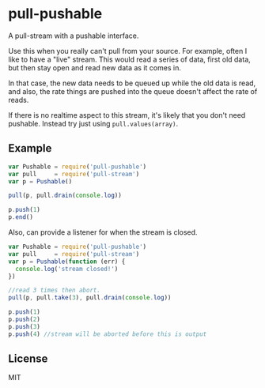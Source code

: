 # pull-pushable

A pull-stream with a pushable interface.

Use this when you really can't pull from your source.
For example, often I like to have a "live" stream.
This would read a series of data, first old data,
but then stay open and read new data as it comes in.

In that case, the new data needs to be queued up while the old data is read,
and also, the rate things are pushed into the queue doesn't affect the rate of reads.

If there is no realtime aspect to this stream, it's likely that you don't need pushable.
Instead try just using `pull.values(array)`.

## Example

``` js
var Pushable = require('pull-pushable')
var pull     = require('pull-stream')
var p = Pushable()

pull(p, pull.drain(console.log))

p.push(1)
p.end()
```

Also, can provide a listener for when the stream is closed.

``` js
var Pushable = require('pull-pushable')
var pull     = require('pull-stream')
var p = Pushable(function (err) {
  console.log('stream closed!')
})

//read 3 times then abort.
pull(p, pull.take(3), pull.drain(console.log))

p.push(1)
p.push(2)
p.push(3)
p.push(4) //stream will be aborted before this is output

```

## License

MIT
